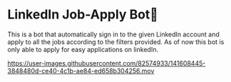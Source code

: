 # LinkedIn Job-Apply Bot🤖
This is a bot that automatically sign in to the given LinkedIn account and apply to all the jobs according to the filters provided. As of now this bot is only able to apply for easy applications on linkedIn.


https://user-images.githubusercontent.com/82574933/141608445-3848480d-ce40-4c1b-ae84-ed658b304256.mov

